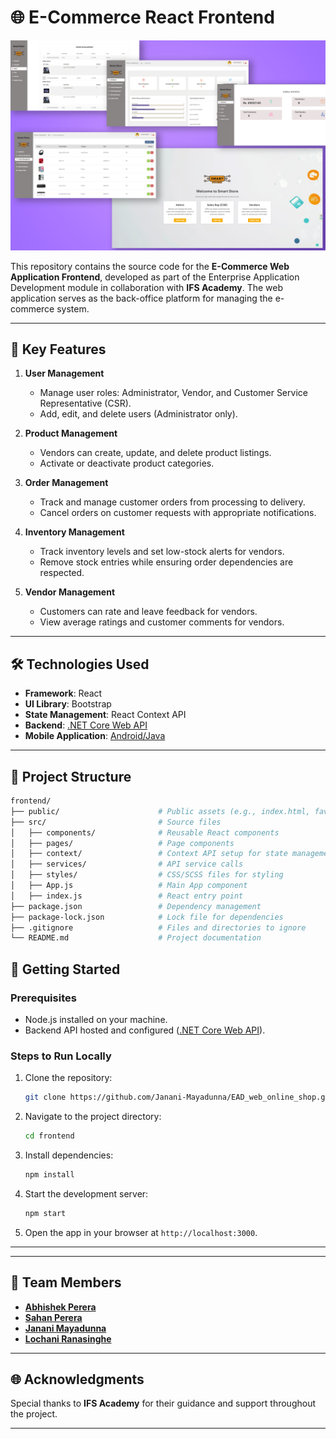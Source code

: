 # 🌐 E-Commerce React Frontend  

![Thumbnail](https://github.com/Janani-Mayadunna/EAD_web_online_shop/blob/main/Web%20UIs.png)  

This repository contains the source code for the **E-Commerce Web Application Frontend**, developed as part of the Enterprise Application Development module in collaboration with **IFS Academy**. The web application serves as the back-office platform for managing the e-commerce system.

---

## 🌟 **Key Features**  
1. **User Management**  
   - Manage user roles: Administrator, Vendor, and Customer Service Representative (CSR).  
   - Add, edit, and delete users (Administrator only).  

2. **Product Management**  
   - Vendors can create, update, and delete product listings.  
   - Activate or deactivate product categories.  

3. **Order Management**  
   - Track and manage customer orders from processing to delivery.  
   - Cancel orders on customer requests with appropriate notifications.  

4. **Inventory Management**  
   - Track inventory levels and set low-stock alerts for vendors.  
   - Remove stock entries while ensuring order dependencies are respected.  

5. **Vendor Management**  
   - Customers can rate and leave feedback for vendors.  
   - View average ratings and customer comments for vendors.

---

## 🛠️ **Technologies Used**  
- **Framework**: React  
- **UI Library**: Bootstrap  
- **State Management**: React Context API  
- **Backend**: [.NET Core Web API](https://github.com/sahanperera00/EAD_Web_Service)  
- **Mobile Application**: [Android/Java](https://github.com/AbishekPerera/EAD_online_shop)

---

## 📂 **Project Structure**  
```bash
frontend/
├── public/                      # Public assets (e.g., index.html, favicon)  
├── src/                         # Source files  
│   ├── components/              # Reusable React components  
│   ├── pages/                   # Page components  
│   ├── context/                 # Context API setup for state management  
│   ├── services/                # API service calls  
│   ├── styles/                  # CSS/SCSS files for styling  
│   ├── App.js                   # Main App component  
│   ├── index.js                 # React entry point  
├── package.json                 # Dependency management  
├── package-lock.json            # Lock file for dependencies  
├── .gitignore                   # Files and directories to ignore  
└── README.md                    # Project documentation  
```


## 🚀 **Getting Started**  

### Prerequisites  
- Node.js installed on your machine.  
- Backend API hosted and configured ([.NET Core Web API](https://github.com/sahanperera00/EAD_Web_Service)).

### Steps to Run Locally  
1. Clone the repository:  
   ```bash
   git clone https://github.com/Janani-Mayadunna/EAD_web_online_shop.git
   ```  
2. Navigate to the project directory:  
   ```bash
   cd frontend
   ```  
3. Install dependencies:  
   ```bash
   npm install
   ```  
4. Start the development server:  
   ```bash
   npm start
   ```  
5. Open the app in your browser at `http://localhost:3000`.

---


---

## 🤝 **Team Members**  
- **[Abhishek Perera](https://github.com/AbishekPerera)**  
- **[Sahan Perera](https://github.com/sahanperera00)**  
- **[Janani Mayadunna](https://github.com/Janani-Mayadunna)**  
- **[Lochani Ranasinghe](https://github.com/LochaniRanasinghe)**  

---

## 🌐 **Acknowledgments**  
Special thanks to **IFS Academy** for their guidance and support throughout the project.

---
